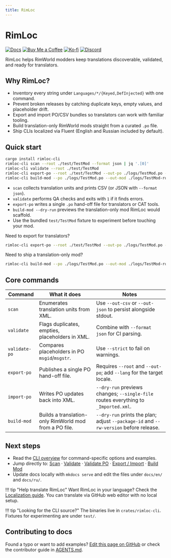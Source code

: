 ```yaml
---
title: RimLoc
---
```


# RimLoc

[![Docs](https://img.shields.io/badge/docs-GitHub%20Pages-blue)](https://0-danielviktorovich-0.github.io/RimLoc/) [![Buy Me a Coffee](https://img.shields.io/badge/Buy%20Me%20a%20Coffee-donate-FFDD00?logo=buymeacoffee&logoColor=black)](https://buymeacoffee.com/danielviktorovich) [![Ko‑fi](https://img.shields.io/badge/Ko%E2%80%91fi-support-FF5E5B?logo=kofi&logoColor=white)](https://ko-fi.com/danielviktorovich) [![Discord](https://img.shields.io/badge/discord-join-5865F2?logo=discord&logoColor=white)](https://discord.gg/g8w4fJ8b)

RimLoc helps RimWorld modders keep translations discoverable, validated, and ready for translators.

## Why RimLoc?

- Inventory every string under `Languages/*/{Keyed,DefInjected}` with one command.
- Prevent broken releases by catching duplicate keys, empty values, and placeholder drift.
- Export and import PO/CSV bundles so translators can work with familiar tooling.
- Build translation-only RimWorld mods straight from a curated `.po` file.
- Ship CLIs localized via Fluent (English and Russian included by default).

## Quick start

```bash
cargo install rimloc-cli
rimloc-cli scan --root ./test/TestMod --format json | jq '.[0]'
rimloc-cli validate --root ./test/TestMod
rimloc-cli export-po --root ./test/TestMod --out-po ./logs/TestMod.po --lang ru
rimloc-cli build-mod --po ./logs/TestMod.po --out-mod ./logs/TestMod-ru --lang ru --dry-run
```

- `scan` collects translation units and prints CSV (or JSON with `--format json`).
- `validate` performs QA checks and exits with `1` if it finds errors.
- `export-po` writes a single `.po` hand-off file for translators or CAT tools.
- `build-mod --dry-run` previews the translation-only mod RimLoc would scaffold.
- Use the bundled `test/TestMod` fixture to experiment before touching your mod.

Need to export for translators?

```bash
rimloc-cli export-po --root ./test/TestMod --out-po ./logs/TestMod.po --lang ru
```

Need to ship a translation-only mod?

```bash
rimloc-cli build-mod --po ./logs/TestMod.po --out-mod ./logs/TestMod-ru --lang ru
```

## Core commands

| Command | What it does | Notes |
|---------|---------------|-------|
| `scan` | Enumerates translation units from XML. | Use `--out-csv` or `--out-json` to persist alongside stdout. |
| `validate` | Flags duplicates, empties, placeholders in XML. | Combine with `--format json` for CI parsing. |
| `validate-po` | Compares placeholders in PO `msgid`/`msgstr`. | Use `--strict` to fail on warnings. |
| `export-po` | Publishes a single PO hand-off file. | Requires `--root` and `--out-po`; add `--lang` for the target locale. |
| `import-po` | Writes PO updates back into XML. | `--dry-run` previews changes; `--single-file` routes everything to `_Imported.xml`. |
| `build-mod` | Builds a translation-only RimWorld mod from a PO file. | `--dry-run` prints the plan; adjust `--package-id` and `--rw-version` before release. |

## Next steps

- Read the [CLI overview](cli/index.md) for command-specific options and examples.
- Jump directly to: [Scan](cli/scan.md) · [Validate](cli/validate.md) · [Validate PO](cli/validate_po.md) · [Export / Import](cli/export_import.md) · [Build Mod](cli/build_mod.md)
- Update docs locally with `mkdocs serve` and edit the files under `docs/en/` and `docs/ru/`.

!!! tip "Help translate RimLoc"
    Want RimLoc in your language? Check the [Localization guide](community/localization.md). You can translate via GitHub web editor with no local setup.

!!! tip "Looking for the CLI source?"
    The binaries live in `crates/rimloc-cli`. Fixtures for experimenting are under `test/`.

## Contributing to docs

Found a typo or want to add examples? [Edit this page on GitHub](https://github.com/0-danielviktorovich-0/RimLoc/tree/main/docs/en/index.md) or check the contributor guide in [AGENTS.md](https://github.com/0-danielviktorovich-0/RimLoc/blob/main/AGENTS.md).
